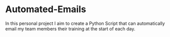 # Automated-Emails
In this personal project I aim to create a Python Script that can automatically email my team members their training at the start of each day. 
